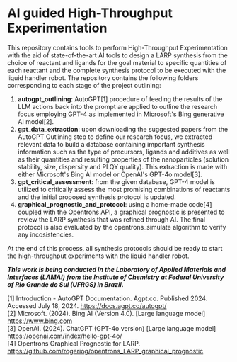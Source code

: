 # AI guided High-Throughput Experimentation 
This repository contains tools to perform High-Throughput Experimentation with the aid of state-of-the-art AI tools to design a LARP synthesis from the choice of reactant and ligands for the goal material to specific quantities of each reactant and the complete synthesis protocol to be executed with the liquid handler robot. The repository contains the following folders corresponding to each stage of the project outlining:
1. **autogpt_outlining**: AutoGPT[1] procedure of feeding the results of the LLM actions back into the prompt are applied to outline the research focus employing GPT-4 as implemented in Microsoft's Bing generative AI model[2].
2. **gpt_data_extraction**: upon downloading the suggested papers from the AutoGPT Outlining step to define our research focus, we extracted relevant data to build a database containing important synthesis information such as the type of precursors, ligands and additives as well as their quantities and resulting properties of the nanoparticles (solution stability, size, dispersity and PLQY quality). This extraction is made with either Microsoft's Bing AI model or OpenAI's GPT-4o model[3].
3. **gpt_critical_assessment**: from the given database, GPT-4 model is utilized to critically assess the most promising combinations of reactants and the initial proposed synthesis protocol is updated.
4. **graphical_prognostic_and_protocol**: using a home-made code[4] coupled with the Opentrons API, a graphical prognostic is presented to review the LARP synthesis that was refined through AI. The final protocol is also evaluated by the opentrons_simulate algorithm to verify any incosistencies. 

At the end of this process, all synthesis protocols should be ready to start the high-throughput experiments with the liquid handler robot.

***This work is being conducted in the Laboratory of Applied Materials and Interfaces (LAMAI) from the Institute of Chemistry at Federal University of Rio Grande do Sul (UFRGS) in Brazil.***

[1] Introduction - AutoGPT Documentation. Agpt.co. Published 2024. Accessed July 18, 2024. https://docs.agpt.co/autogpt/   
[2] Microsoft. (2024). Bing AI (Version 4.0). [Large language model] https://www.bing.com  
[3] OpenAI. (2024). ChatGPT (GPT-4o version) [Large language model] https://openai.com/index/hello-gpt-4o/  
[4] Opentrons Graphical Prognostic for LARP. https://github.com/rogeriog/opentrons_LARP_graphical_prognostic  

‌
